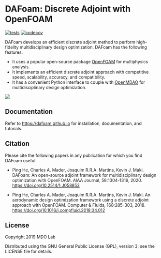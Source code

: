 DAFoam: Discrete Adjoint with OpenFOAM
======================================

[![tests](https://github.com/mdolab/dafoam/actions/workflows/reg_tests.yml/badge.svg)](https://github.com/mdolab/dafoam/actions/workflows/reg_tests.yml) [![codecov](https://codecov.io/gh/mdolab/dafoam/branch/master/graph/badge.svg?token=8F8E7FAFGA)](https://codecov.io/gh/mdolab/dafoam)

DAFoam develops an efficient discrete adjoint method to perform high-fidelity multidisciplinary design optimization. DAFoam has the following features:

- It uses a popular open-source package [OpenFOAM](https://www.openfoam.com) for multiphysics analysis.
- It implements an efficient discrete adjoint approach with competitive speed, scalability, accuracy, and compatibility.
- It has a convenient Python interface to couple with [OpenMDAO](https://openmdao.org) for multidisciplinary design optimization.

![](cover.png)

Documentation
-------------

Refer to https://dafoam.github.io for installation, documentation, and tutorials.

Citation
--------

Please cite the following papers in any publication for which you find DAFoam useful. 

- Ping He, Charles A. Mader, Joaquim R.R.A. Martins, Kevin J. Maki. DAFoam: An open-source adjoint framework for multidisciplinary design optimization with OpenFOAM. AIAA Journal, 58:1304-1319, 2020. https://doi.org/10.2514/1.J058853

- Ping He, Charles A. Mader, Joaquim R.R.A. Martins, Kevin J. Maki. An aerodynamic design optimization framework using a discrete adjoint approach with OpenFOAM. Computer & Fluids, 168:285-303, 2018. https://doi.org/10.1016/j.compfluid.2018.04.012

License
-------

Copyright 2019 MDO Lab

Distributed using the GNU General Public License (GPL), version 3; see the LICENSE file for details.
